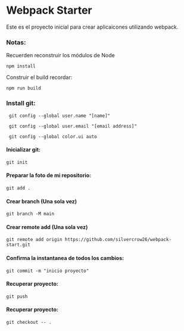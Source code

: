 # Webpack Starter

Este es el proyecto inicial para crear 
aplicaicones utilizando webpack.


### Notas:

Recuerden reconstruir los módulos de Node
```
npm install
```

Construir el build recordar:
```
npm run build
```


### Install git: 
```
 git config --global user.name "[name]"
```
```
 git config --global user.email "[email address]"
```
```
 git config --global color.ui auto
```
#### Inicializar git:
 ```
 git init 
 ```
#### Preparar la foto de mi repositorio:
 ```
 git add . 
 ```
#### Crear branch (Una sola vez)
 ```
 git branch -M main
 ```
#### Crear remote add (Una sola vez)
 ```
 git remote add origin https://github.com/silvercrow26/webpack-start.git
 ```
#### Confirma la instantanea de todos los cambios:
 ```
 git commit -m "inicio proyecto"
 ```
#### Recuperar proyecto:
 ```
 git push
 ```

#### Recuperar proyecto:
 ```
 git checkout -- . 
 ```